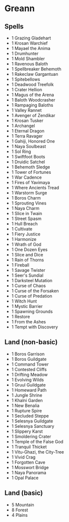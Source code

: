 # Greann


## Spells

- 1 Grazing Gladehart
- 1 Krosan Warchief
- 1 Mayael the Anima
- 1 Drumhunter
- 1 Mold Shambler
- 1 Ravenous Baloth
- 1 Spellbreaker Behemoth
- 1 Rakeclaw Gargantuan
- 1 Spitebellows
- 1 Deadwood Treefolk
- 1 Crater Hellion
- 1 Magus of the Arena
- 1 Baloth Woodcrasher
- 1 Rampaging Baloths
- 1 Valley Rannet
- 1 Avenger of Zendikar
- 1 Krosan Tusker
- 1 Archangel
- 1 Eternal Dragon
- 1 Terra Ravager
- 1 Gahiji, Honored One
- 1 Naya Soulbeast
- 1 Sol Ring
- 1 Swiftfoot Boots
- 1 Druidic Satchel
- 1 Behemoth Sledge
- 1 Tower of Fortunes
- 1 War Cadence
- 1 Fires of Yavimaya
- 1 Where Ancients Tread
- 1 Warstorm Surge
- 1 Boros Charm
- 1 Sprouting Vines
- 1 Naya Charm
- 1 Slice in Twain
- 1 Street Spasm
- 1 Hull Breach
- 1 Cultivate
- 1 Fiery Justice
- 1 Harmonize
- 1 Wrath of God
- 1 One Dozen Eyes
- 1 Slice and Dice
- 1 Rain of Thorns
- 1 Fireball
- 1 Savage Twister
- 1 Seer's Sundial
- 1 Darksteel Mutation
- 1 Curse of Chaos
- 1 Curse of the Forsaken
- 1 Curse of Predation
- 1 Witch Hunt
- 1 Mystic Barrier
- 1 Spawning Grounds
- 1 Restore
- 1 From the Ashes
- 1 Tempt with Discovery


## Land (non-basic)

- 1 Boros Garrison
- 1 Boros Guildgate
- 1 Command Tower
- 1 Contested Cliffs
- 1 Drifting Meadow
- 1 Evolving Wilds
- 1 Gruul Guildgate
- 1 Homeward Path
- 1 Jungle Shrine
- 1 Khalni Garden
- 1 New Benalia
- 1 Rupture Spire
- 1 Secluded Steppe
- 1 Selesnya Guildgate
- 1 Selesnya Sanctuary
- 1 Slippery Karst
- 1 Smoldering Crater
- 1 Temple of the False God
- 1 Tranquil Thicket
- 1 Vitu-Ghazi, the City-Tree
- 1 Vivid Crag
- 1 Forgotten Cave
- 1 Mosswort Bridge
- 1 Naya Panorama
- 1 Opal Palace


## Land (basic)

- 5 Mountain
- 8 Forest
- 4 Plains
